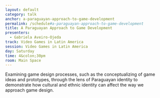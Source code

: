 ```yaml
---
layout: default
category: talk
anchor: a-paraguayan-approach-to-game-development
permalink: /schedule#a-paraguayan-approach-to-game-development
title: A Paraguayan Approach to Game Development
presenters:
  - Gabriela Aveiro-Ojeda
track: Video Games in Latin America
session: Video Games in Latin America
day: Saturday
time: 4&colon;30pm
room: Main Space
---
```

Examining game design processes, such as the conceptualizing of game ideas and prototypes, through the lens of Paraguayan identity to demonstrate how cultural and ethnic identity can affect the way we approach game design.
